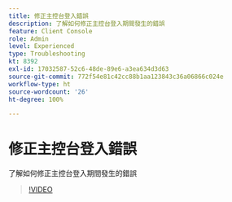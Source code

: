 ```yaml
---
title: 修正主控台登入錯誤
description: 了解如何修正主控台登入期間發生的錯誤
feature: Client Console
role: Admin
level: Experienced
type: Troubleshooting
kt: 8392
exl-id: 17032587-52c6-48de-89e6-a3ea634d3d63
source-git-commit: 772f54e81c42cc88b1aa123843c36a06866c024e
workflow-type: ht
source-wordcount: '26'
ht-degree: 100%

---
```


# 修正主控台登入錯誤

了解如何修正主控台登入期間發生的錯誤

>[!VIDEO](https://video.tv.adobe.com/v/335896?quality=12)
